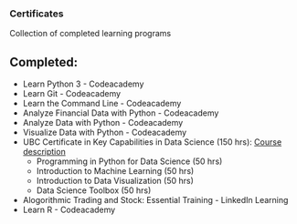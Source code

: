 ### Certificates
Collection of completed learning programs

## Completed:
* Learn Python 3 - Codeacademy
* Learn Git - Codeacademy
* Learn the Command Line - Codeacademy
* Analyze Financial Data with Python - Codeacademy 
* Analyze Data with Python - Codeacademy
* Visualize Data with Python - Codeacademy
* UBC Certificate in Key Capabilities in Data Science (150 hrs): [Course description](https://extendedlearning.ubc.ca/programs/key-capabilities-data-science?gclid=CjwKCAiAg6yRBhBNEiwAeVyL0Fb33R6ZHKq--yJurNE1SwnWZX5ED8UW0l9S-k8uibKxrALoIdgGkBoCy4MQAvD_BwE)
    * Programming in Python for Data Science (50 hrs)
    * Introduction to Machine Learning (50 hrs)
    * Introduction to Data Visualization (50 hrs)
    * Data Science Toolbox (50 hrs)
* Alogorithmic Trading and Stock: Essential Training - LinkedIn Learning
* Learn R - Codeacademy
